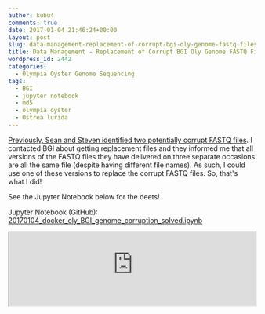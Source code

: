 ```yaml
---
author: kubu4
comments: true
date: 2017-01-04 21:46:24+00:00
layout: post
slug: data-management-replacement-of-corrupt-bgi-oly-genome-fastq-files
title: Data Management - Replacement of Corrupt BGI Oly Genome FASTQ Files
wordpress_id: 2442
categories:
  - Olympia Oyster Genome Sequencing
tags:
  - BGI
  - jupyter notebook
  - md5
  - olympia oyster
  - Ostrea lurida
---
```


[Previously, Sean and Steven identified two potentially corrupt FASTQ files](2016/11/17/data-management-tracking-o-lurida-fastq-file-corruption.html). I contacted BGI about getting replacement files and they informed me that all versions of the FASTQ files they have delivered on three separate occasions are all the same file (despite having different file names). As such, I could use one of these versions to replace the corrupt FASTQ files. So, that's what I did!

See the Jupyter Notebook below for the deets!

Jupyter Notebook (GitHub): [20170104_docker_oly_BGI_genome_corruption_solved.ipynb
](https://github.com/sr320/LabDocs/blob/master/jupyter_nbs/sam/20170104_docker_oly_BGI_genome_corruption_solved.ipynb)

<iframe src="https://render.githubusercontent.com/view/ipynb?commit=d87fbcaa56a0ca5cb007139deecf73ab1a6c0704&enc;_url=68747470733a2f2f7261772e67697468756275736572636f6e74656e742e636f6d2f73723332302f4c6162446f63732f643837666263616135366130636135636230303731333964656563663733616231613663303730342f6a7570797465725f6e62732f73616d2f32303137303130345f646f636b65725f6f6c795f4247495f67656e6f6d655f636f7272757074696f6e5f736f6c7665642e6970796e62&nwo;=sr320%2FLabDocs&path;=jupyter_nbs%2Fsam%2F20170104_docker_oly_BGI_genome_corruption_solved.ipynb&repository;_id=13746500#0a5b39f5-15e8-4138-8fc7-d248214e88fd" width="100%" same_height_as="window" scrolling="yes"></iframe>
